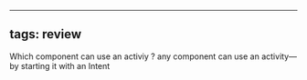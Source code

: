 
---
tags: review
---

Which component can use an activiy
?
any component can use an activity—by starting it with an Intent

